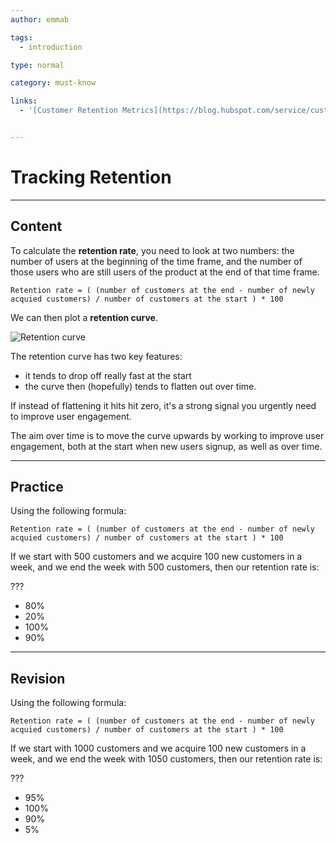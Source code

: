 ```yaml
---
author: emmab

tags:
  - introduction

type: normal

category: must-know

links:
  - '[Customer Retention Metrics](https://blog.hubspot.com/service/customer-retention-metrics){website}'


---
```

# Tracking Retention

---
## Content

To calculate the **retention rate**, you need to look at two numbers: the number of users at the beginning of the time frame, and the number of those users who are still users of the product at the end of that time frame.

```
Retention rate = ( (number of customers at the end - number of newly acquied customers) / number of customers at the start ) * 100
```

We can then plot a **retention curve**.

![Retention curve](https://img.enkipro.com/c8a08183f1e63872e4883cb30660d6bd.png)

The retention curve has two key features:

- it tends to drop off really fast at the start
- the curve then (hopefully) tends to flatten out over time. 

If instead of flattening it hits hit zero, it's a strong signal you urgently need to improve user engagement.

The aim over time is to move the curve upwards by working to improve user engagement, both at the start when new users signup, as well as over time.


---
## Practice

Using the following formula:

```
Retention rate = ( (number of customers at the end - number of newly acquied customers) / number of customers at the start ) * 100
```

If we start with 500 customers and we acquire 100 new customers in a week, and we end the week with 500 customers, then our retention rate is:

???

- 80%
- 20%
- 100%
- 90%

---
## Revision

Using the following formula:

```
Retention rate = ( (number of customers at the end - number of newly acquied customers) / number of customers at the start ) * 100
```

If we start with 1000 customers and we acquire 100 new customers in a week, and we end the week with 1050 customers, then our retention rate is:

???

- 95%
- 100%
- 90% 
- 5%